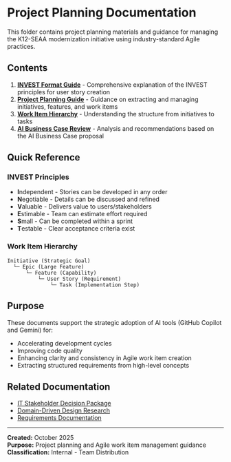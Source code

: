 # Project Planning Documentation

This folder contains project planning materials and guidance for managing the K12-SEAA modernization initiative using industry-standard Agile practices.

## Contents

1. **[INVEST Format Guide](invest-format-guide.md)** - Comprehensive explanation of the INVEST principles for user story creation
2. **[Project Planning Guide](project-planning-guide.md)** - Guidance on extracting and managing initiatives, features, and work items
3. **[Work Item Hierarchy](work-item-hierarchy.md)** - Understanding the structure from initiatives to tasks
4. **[AI Business Case Review](ai-business-case-review.md)** - Analysis and recommendations based on the AI Business Case proposal

## Quick Reference

### INVEST Principles
- **I**ndependent - Stories can be developed in any order
- **N**egotiable - Details can be discussed and refined
- **V**aluable - Delivers value to users/stakeholders
- **E**stimable - Team can estimate effort required
- **S**mall - Can be completed within a sprint
- **T**estable - Clear acceptance criteria exist

### Work Item Hierarchy
```
Initiative (Strategic Goal)
  └─ Epic (Large Feature)
      └─ Feature (Capability)
          └─ User Story (Requirement)
              └─ Task (Implementation Step)
```

## Purpose

These documents support the strategic adoption of AI tools (GitHub Copilot and Gemini) for:
- Accelerating development cycles
- Improving code quality
- Enhancing clarity and consistency in Agile work item creation
- Extracting structured requirements from high-level concepts

## Related Documentation

- [IT Stakeholder Decision Package](../stakeholder-decision/README.md)
- [Domain-Driven Design Research](../research/)
- [Requirements Documentation](../requirements/)

---

**Created:** October 2025  
**Purpose:** Project planning and Agile work item management guidance  
**Classification:** Internal - Team Distribution
